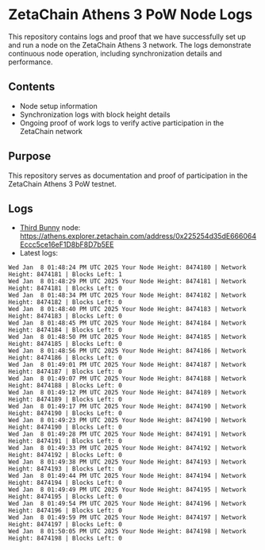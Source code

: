 # ZetaChain Athens 3 PoW Node Logs
This repository contains logs and proof that we have successfully set up and run a node on the ZetaChain Athens 3 network. The logs demonstrate continuous node operation, including synchronization details and performance.

## Contents
- Node setup information
- Synchronization logs with block height details
- Ongoing proof of work logs to verify active participation in the ZetaChain network

## Purpose
This repository serves as documentation and proof of participation in the ZetaChain Athens 3 PoW testnet.

## Logs

- [Third Bunny](https://thirdbunny.xyz/) node: https://athens.explorer.zetachain.com/address/0x225254d35dE666064Eccc5ce16eF1D8bF8D7b5EE
- Latest logs:
```
Wed Jan  8 01:48:24 PM UTC 2025 Your Node Height: 8474180 | Network Height: 8474181 | Blocks Left: 1
Wed Jan  8 01:48:29 PM UTC 2025 Your Node Height: 8474181 | Network Height: 8474181 | Blocks Left: 0
Wed Jan  8 01:48:34 PM UTC 2025 Your Node Height: 8474182 | Network Height: 8474182 | Blocks Left: 0
Wed Jan  8 01:48:40 PM UTC 2025 Your Node Height: 8474183 | Network Height: 8474183 | Blocks Left: 0
Wed Jan  8 01:48:45 PM UTC 2025 Your Node Height: 8474184 | Network Height: 8474184 | Blocks Left: 0
Wed Jan  8 01:48:50 PM UTC 2025 Your Node Height: 8474185 | Network Height: 8474185 | Blocks Left: 0
Wed Jan  8 01:48:56 PM UTC 2025 Your Node Height: 8474186 | Network Height: 8474186 | Blocks Left: 0
Wed Jan  8 01:49:01 PM UTC 2025 Your Node Height: 8474187 | Network Height: 8474187 | Blocks Left: 0
Wed Jan  8 01:49:07 PM UTC 2025 Your Node Height: 8474188 | Network Height: 8474188 | Blocks Left: 0
Wed Jan  8 01:49:12 PM UTC 2025 Your Node Height: 8474189 | Network Height: 8474189 | Blocks Left: 0
Wed Jan  8 01:49:17 PM UTC 2025 Your Node Height: 8474190 | Network Height: 8474190 | Blocks Left: 0
Wed Jan  8 01:49:23 PM UTC 2025 Your Node Height: 8474190 | Network Height: 8474190 | Blocks Left: 0
Wed Jan  8 01:49:28 PM UTC 2025 Your Node Height: 8474191 | Network Height: 8474191 | Blocks Left: 0
Wed Jan  8 01:49:33 PM UTC 2025 Your Node Height: 8474192 | Network Height: 8474192 | Blocks Left: 0
Wed Jan  8 01:49:38 PM UTC 2025 Your Node Height: 8474193 | Network Height: 8474193 | Blocks Left: 0
Wed Jan  8 01:49:44 PM UTC 2025 Your Node Height: 8474194 | Network Height: 8474194 | Blocks Left: 0
Wed Jan  8 01:49:49 PM UTC 2025 Your Node Height: 8474195 | Network Height: 8474195 | Blocks Left: 0
Wed Jan  8 01:49:54 PM UTC 2025 Your Node Height: 8474196 | Network Height: 8474196 | Blocks Left: 0
Wed Jan  8 01:49:59 PM UTC 2025 Your Node Height: 8474197 | Network Height: 8474197 | Blocks Left: 0
Wed Jan  8 01:50:05 PM UTC 2025 Your Node Height: 8474198 | Network Height: 8474198 | Blocks Left: 0
```
